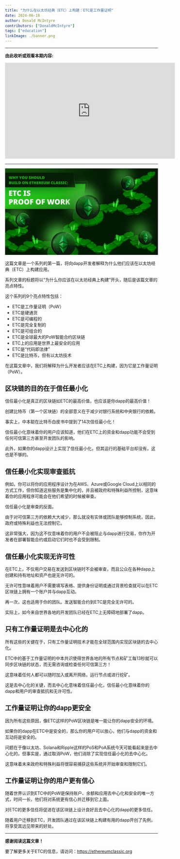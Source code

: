 ```yaml
---
title: "为什么在以太坊经典（ETC）上构建：ETC是工作量证明"
date: 2024-06-18
author: Donald McIntyre
contributors: ["DonaldMcIntyre"]
tags: ["education"]
linkImage: ./banner.png
---
```


---
**由此收听或观看本期内容:**

<iframe width="560" height="315" src="https://www.youtube.com/embed/5UTFslKruSI" title="YouTube video player" frameborder="0" allow="accelerometer; autoplay; clipboard-write; encrypted-media; gyroscope; picture-in-picture; web-share" allowfullscreen></iframe>

---

![](./banner.png)

这篇文章是一个系列的第一篇，将向dapp开发者解释为什么他们应该在以太坊经典（ETC）上构建应用。

系列文章的标题将以“为什么你应该在以太坊经典上构建”开头，随后是该篇文章的亮点特性。

这个系列的9个亮点特性包括：

- ETC是工作量证明（PoW）
- ETC是硬通货
- ETC是可编程的
- ETC是完全复制的
- ETC是可组合的
- ETC是全球最大的PoW智能合约区块链
- ETC上的应用是世界上最安全的应用
- ETC是“代码即法律”
- ETC是比特币，但有以太坊技术

在这篇文章中，我们将解释为什么开发者应该在ETC上构建，因为它是工作量证明（PoW）。

## 区块链的目的在于信任最小化

信任最小化是真正的区块链如ETC的最高价值，也应该是你dapp的最高价值！

创建比特币（第一个区块链）的全部意义在于减少对银行系统和中央银行的依赖。

事实上，中本聪在比特币白皮书中提到了14次信任最小化！

信任最小化意味着你的用户应该知道，他们在ETC上的资金和dapp功能不会受到任何可信第三方甚至开发团队的影响。

此外，如果你的dapp设计上实现了信任最小化，但其运行的基础平台却没有，这也是不够的。

## 信任最小化实现审查抵抗

例如，你可以将你的应用程序设计为在AWS、Azure或Google Cloud上以相同的方式工作，但你知道这些服务是集中化的，并且被政府和特殊利益所控制，这意味着你的应用程序可能会在他们希望的时候被审查。

信任最小化是审查的反面。

由于对可信第三方的依赖大大减少，那么就没有实体或团队能够控制系统，因此，政府或特殊利益也无法控制它。

这非常强大，因为这不仅意味着你的用户不会被阻止与dapp进行交易，你作为开发者在部署智能合约或启动它们时也不会受到限制。

## 信任最小化实现无许可性

在ETC上，不仅用户交易在发送到区块链时不会被审查，而且公众在各种dapp上创建和持有地址和资产也是无许可的。

无许可性意味着用户不需要填写表格、提供身份证明或通过背景检查就可以在ETC区块链上拥有一个账户并与dapp互动。

再一次，这也适用于你的团队。发送智能合约到ETC是完全无许可的。

实际上，如今来自世界各地的开发团队已经在ETC上无障碍地部署了dapp。

## 只有工作量证明是去中心化的

所有这些的关键在于，只有工作量证明技术才能在全球范围内实现区块链的去中心化。

ETC中的基于工作量证明的中本共识使得世界各地的所有节点和矿工每13秒就可以同步区块链的状态，而无需咨询或检查任何可信第三方！

这意味着任何人都可以随时加入或离开网络，运行节点或进行挖矿。

这是去中心化的关键，而去中心化意味着信任最小化，信任最小化意味着你的dapp和用户的审查抵抗和无许可性。

## 工作量证明让你的dapp更安全

因为所有这些原因，像ETC这样的PoW区块链是唯一能让你的dapp安全的环境。

如果你的dapp在ETC中是安全的，那么你的用户可以放心，他们与dapp的资金和互动将是安全的。

问题在于像以太坊、Solana和Ripple这样的PoS和PoA系统今天可能看起来是去中心化的，但事实是，通过取消PoW，他们消除了实现信任最小化的去中心化。

这意味着未来政府和特殊利益将很容易捕获这些系统并开始审查和限制它们。

## 工作量证明让你的用户更有信心

随着世界认识到ETC中的PoW是保持账户、余额和应用去中心化和安全的唯一方式，时间一长，他们将对系统更有信心并迁移到它上面。

对ETC的更多信任将促进在该区块链上设计良好且去中心化的dapp的更多信任。

随着用户迁移到ETC，开发团队通过在该区块链上构建有用的dapp开创了先例，将享受其远见带来的好处。

---

**感谢阅读这篇文章！**

要了解更多关于ETC的信息，请访问：https://ethereumclassic.org
